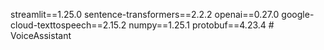 streamlit==1.25.0
sentence-transformers==2.2.2
openai==0.27.0
google-cloud-texttospeech==2.15.2
numpy==1.25.1
protobuf==4.23.4
#   V o i c e A s s i s t a n t  
 